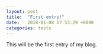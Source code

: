 ```yaml
---
layout: post
title:  "First entry!"
date:   2018-01-08 17:53:29 +0000
categories: tests
---
```


This will be the first entry of my blog. 
